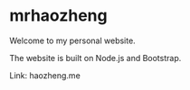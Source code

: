 # mrhaozheng
Welcome to my personal website. 

The website is built on Node.js and Bootstrap.  

Link: haozheng.me
